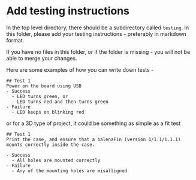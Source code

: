 # Add testing instructions

In the top level directory, there should be a subdirectory called `testing`. In this folder, please add your testing instructions - preferably in markdown format.

If you have no files in this folder, or if the folder is missing - you will not be able to merge your changes.

Here are some examples of how you can write down tests -

```
## Test 1
Power on the board using USB
- Success
  - LED turns green, or
  - LED turns red and then turns green
- Failure
  - LED keeps on blinking red

```

or for a 3D type of project, it could be something as simple as a fit test

```
## Test 1
Print the case, and ensure that a balenaFin (version 1/1.1/1.1.1) mounts correctly inside the case.

- Success
  - All holes are mounted correctly
- Failure
  - Any of the mounting holes are misalligned

```
